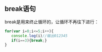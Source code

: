 ## break语句  
break是用来终止循环的，让循环不再往下进行：  
```javascript
for(var i=0;i<=5;i++){
   console.log(i)//输出012345
   if(i==3){break;}
}
```
